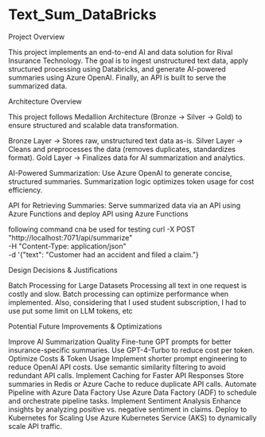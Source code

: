 # Text_Sum_DataBricks

Project Overview

This project implements an end-to-end AI and data solution for Rival Insurance Technology. The goal is to ingest unstructured text data, apply structured processing using Databricks, and generate AI-powered summaries using Azure OpenAI. Finally, an API is built to serve the summarized data.

Architecture Overview

This project follows Medallion Architecture (Bronze → Silver → Gold) to ensure structured and scalable data transformation.

Bronze Layer → Stores raw, unstructured text data as-is.
Silver Layer → Cleans and preprocesses the data (removes duplicates, standardizes format).
Gold Layer → Finalizes data for AI summarization and analytics.


AI-Powered Summarization:
Use Azure OpenAI to generate concise, structured summaries. Summarization logic optimizes token usage for cost efficiency.

API for Retrieving Summaries:
Serve summarized data via an API using Azure Functions and deploy API using Azure Functions

following command cna be used for testing 
curl -X POST "http://localhost:7071/api/summarize" \
     -H "Content-Type: application/json" \
     -d '{"text": "Customer had an accident and filed a claim."}

Design Decisions & Justifications

Batch Processing for Large Datasets
Processing all text in one request is costly and slow. Batch processing can optimize performance when implemented.
Also, considering that I used student subscription, I had to use put some limit on LLM tokens, etc



Potential Future Improvements & Optimizations

Improve AI Summarization Quality
Fine-tune GPT prompts for better insurance-specific summaries.
Use GPT-4-Turbo to reduce cost per token.
Optimize Costs & Token Usage
Implement shorter prompt engineering to reduce OpenAI API costs.
Use semantic similarity filtering to avoid redundant API calls.
Implement Caching for Faster API Responses
Store summaries in Redis or Azure Cache to reduce duplicate API calls.
Automate Pipeline with Azure Data Factory
Use Azure Data Factory (ADF) to schedule and orchestrate pipeline tasks.
Implement Sentiment Analysis
Enhance insights by analyzing positive vs. negative sentiment in claims.
Deploy to Kubernetes for Scaling
Use Azure Kubernetes Service (AKS) to dynamically scale API traffic.
